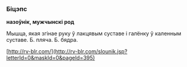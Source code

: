 ### Біцэпс
**назоўнік, мужчынскі род**

Мышца, якая згінае руку ў лакцявым суставе і галёнку ў каленным суставе. Б. пляча. Б. бядра.

<a rel="author">[http://rv-blr.com/](http://rv-blr.com/slounik.jsp?letterId=0&maskId=0&pageId=395)</a>
